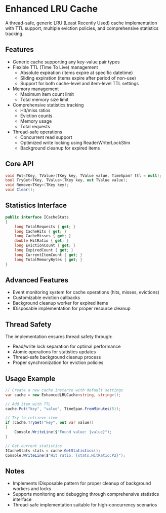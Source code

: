 ﻿# Enhanced LRU Cache

A thread-safe, generic LRU (Least Recently Used) cache implementation with TTL support, multiple eviction policies, and comprehensive statistics tracking.

## Features

- Generic cache supporting any key-value pair types
- Flexible TTL (Time To Live) management
    - Absolute expiration (items expire at specific datetime)
    - Sliding expiration (items expire after period of non-use)
    - Support for both cache-level and item-level TTL settings
- Memory management
    - Maximum item count limit
    - Total memory size limit
- Comprehensive statistics tracking
    - Hit/miss ratios
    - Eviction counts
    - Memory usage
    - Total requests
- Thread-safe operations
    - Concurrent read support
    - Optimized write locking using ReaderWriterLockSlim
    - Background cleanup for expired items

## Core API

```csharp
void Put<TKey, TValue>(TKey key, TValue value, TimeSpan? ttl = null);
bool TryGet<TKey, TValue>(TKey key, out TValue value);
void Remove<TKey>(TKey key);
void Clear();
```

## Statistics Interface

```csharp
public interface ICacheStats
{
    long TotalRequests { get; }
    long CacheHits { get; }
    long CacheMisses { get; }
    double HitRatio { get; }
    long EvictionCount { get; }
    long ExpiredCount { get; }
    long CurrentItemCount { get; }
    long TotalMemoryBytes { get; }
}
```

## Advanced Features

- Event monitoring system for cache operations (hits, misses, evictions)
- Customizable eviction callbacks
- Background cleanup worker for expired items
- IDisposable implementation for proper resource cleanup

## Thread Safety

The implementation ensures thread safety through:
- Read/write lock separation for optimal performance
- Atomic operations for statistics updates
- Thread-safe background cleanup process
- Proper synchronization for eviction policies

## Usage Example

```csharp
// Create a new cache instance with default settings
var cache = new EnhancedLRUCache<string, string>();

// Add item with TTL
cache.Put("key", "value", TimeSpan.FromMinutes(5));

// Try to retrieve item
if (cache.TryGet("key", out var value))
{
    Console.WriteLine($"Found value: {value}");
}

// Get current statistics
ICacheStats stats = cache.GetStatistics();
Console.WriteLine($"Hit ratio: {stats.HitRatio:P2}");
```

## Notes

- Implements IDisposable pattern for proper cleanup of background workers and locks
- Supports monitoring and debugging through comprehensive statistics interface
- Thread-safe implementation suitable for high-concurrency scenarios